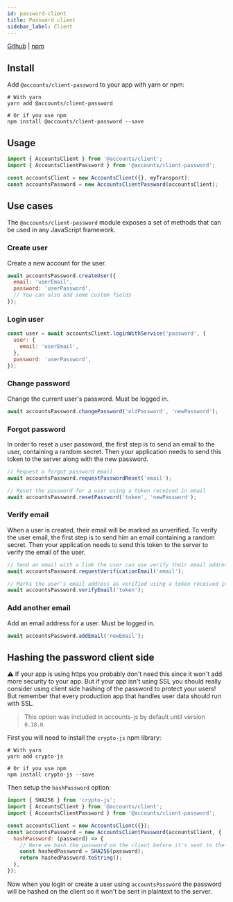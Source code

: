 ```yaml
---
id: password-client
title: Password client
sidebar_label: Client
---
```


[Github](https://github.com/accounts-js/accounts/tree/master/packages/client-password) |
[npm](https://www.npmjs.com/package/@accounts/client-password)

## Install

Add `@accounts/client-password` to your app with yarn or npm:

```
# With yarn
yarn add @accounts/client-password

# Or if you use npm
npm install @accounts/client-password --save
```

## Usage

```javascript
import { AccountsClient } from '@accounts/client';
import { AccountsClientPassword } from '@accounts/client-password';

const accountsClient = new AccountsClient({}, myTransport);
const accountsPassword = new AccountsClientPassword(accountsClient);
```

## Use cases

The `@accounts/client-password` module exposes a set of methods that can be used in any JavaScript framework.

### Create user

Create a new account for the user.

```javascript
await accountsPassword.createUser({
  email: 'userEmail',
  password: 'userPassword',
  // You can also add some custom fields
});
```

### Login user

```javascript
const user = await accountsClient.loginWithService('password', {
  user: {
    email: 'userEmail',
  },
  password: 'userPassword',
});
```

### Change password

Change the current user's password. Must be logged in.

```javascript
await accountsPassword.changePassword('oldPassword', 'newPassword');
```

### Forgot password

In order to reset a user password, the first step is to send an email to the user, containing a random secret. Then your application needs to send this token to the server along with the new password.

```javascript
// Request a forgot password email
await accountsPassword.requestPasswordReset('email');

// Reset the password for a user using a token received in email
await accountsPassword.resetPassword('token', 'newPassword');
```

### Verify email

When a user is created, their email will be marked as unverified. To verify the user email, the first step is to send him an email containing a random secret. Then your application needs to send this token to the server to verify the email of the user.

```javascript
// Send an email with a link the user can use verify their email address.
await accountsPassword.requestVerificationEmail('email');

// Marks the user's email address as verified using a token received in email
await accountsPassword.verifyEmail('token');
```

### Add another email

Add an email address for a user. Must be logged in.

```javascript
await accountsPassword.addEmail('newEmail');
```

## Hashing the password client side

⚠️ If your app is using https you probably don't need this since it won't add more security to your app. But if your app isn't using SSL you should really consider using client side hashing of the password to protect your users! But remember that every production app that handles user data should run with SSL.

> This option was included in accounts-js by default until version `0.18.0`.

First you will need to install the `crypto-js` npm library:

```
# With yarn
yarn add crypto-js

# Or if you use npm
npm install crypto-js --save
```

Then setup the `hashPassword` option:

```javascript
import { SHA256 } from 'crypto-js';
import { AccountsClient } from '@accounts/client';
import { AccountsClientPassword } from '@accounts/client-password';

const accountsClient = new AccountsClient({});
const accountsPassword = new AccountsClientPassword(accountsClient, {
  hashPassword: (password) => {
    // Here we hash the password on the client before it's sent to the server
    const hashedPassword = SHA256(password);
    return hashedPassword.toString();
  },
});
```

Now when you login or create a user using `accountsPassword` the password will be hashed on the client so it won't be sent in plaintext to the server.
